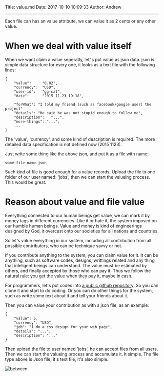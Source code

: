 Title: value.md
Date: 2017-10-10 10:09:33
Author: Andrew



<hr />


Each file can has an value attribute, we can value it as 2 cents or any other
value.

# When we deal with value itself

When we want claim a value seperatly, let"s put value as json data.  json is
simple data structure for every one, it looks as a text file with the
following lines:

    {
        "value":     "0.02",
        "currency":  "USD",
        "user-id":   "gg-cat",
        "date":      "2015 11-23 19:18",

        "forWhat": "I told my friend (such as facebook/google user) the project"
        "details": "He said he was not stupid enough to follow me",
        "description":   "...",
        "more-things": "...",
        ...
    }

The 'value', 'currency', and some kind of description is required.  The
more detailed data specification is not defined now (2015 1123).

Just write some thing like the above json, and put it as a file with name: 

    some-file-name.json

Such kind of file is good enough for a value records.  Upload the file to one
folder of our user named: 'jobs', then we can start the valueing process.
This would be great.


# Reason about value and file value

Everything connected to our human beings get value, we can mark it by money
tags in different currencies.  Like it or hate it, the system imposed on our
humble human beings. Value and money is kind of engineerings designed by God,
it overcast onto our societies for all nations and countries.

So let's value everything in our system, including all contribution from all
possible contributors, who can be technique savvy or not.  

If you contribute anything to the system, you can claim value for it.  It can
be anything, such as software codes, designs, writtings related and any thing
that inteligent beings can understand.  The value must be estimated by others,
and finally accepted by those who can pay it.  Thus we follow the natural
rule:  you get the value when they pay it, maybe in cash.

For programmers, let's put codes into 
[a public github repository](https://github.com/goodagood/gg).  So you can
clone it and start to do coding.  Or you can do other things for the system,
such as write some text about it and tell your friends about it.

Then you can value your contribution as with a json file, as an example:

    {
        "value": 5,
        "currency": "USD",
        "job": "I do a css design for your web page",
        "details": "...",
        "description": "..."
    }





Then upload the file to user named 'jobs', he can accept files from all users.
Then we can start the valueing process and accumulate it.  It simple. The file
type above is Json file, it's text file, it's also simple.


![between](/gglocal/van-gogh-between.jpg)


<!--
vim: set ft=markdown tw=78:
-->
